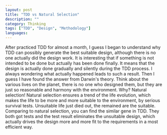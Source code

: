 ```yaml
---
layout: post
title: "TDD vs Natural Selection"
description: ""
category: Thinking
tags: ["TDD", "Design", "Methodology"]
languages:
---
```


After practiced TDD for almost a month, I guess I began to understand why TDD can possibly generate the best suitable design, although there is no one actually did the design work. It is interesting that if something is not intended to be done but actually has been done finally. It means that the design is actually done gradually and silently during the TDD process.
I always wondering what actually happened leads to such a result. Then I guess I have found the answer from Darwin's theory. Think about the various lives on the planet, there is no one who designed them, but they are just so reasonable and harmony with the environment. 
Why? Natural selection!
Natural selection ensures a trend of the life evolution, which makes the life to be more and more suitable to the environment, by serious survival tests. Unsuitable life just died out, the remained are the suitable.
Comparing to natural selection, you can find the similar gene in TDD. They both got tests and the test result eliminates the unsuitable design, which actually drives the design more and more fit to the requirements in a most efficient way.

